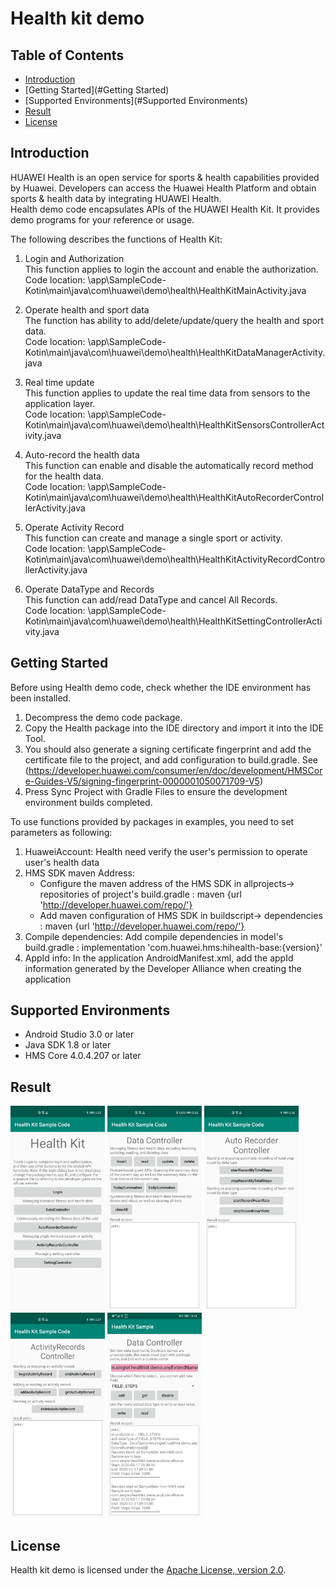 # Health kit demo

## Table of Contents

 * [Introduction](#Introduction)
 * [Getting Started](#Getting Started)
 * [Supported Environments](#Supported Environments)
 * [Result](#Result)
 * [License](#License)


## Introduction
HUAWEI Health is an open service for sports & health capabilities provided by Huawei. Developers can access the Huawei Health Platform and obtain sports & health data by integrating HUAWEI Health.   
Health demo code encapsulates APIs of the HUAWEI Health Kit. It provides demo programs for your reference or usage.   

The following describes the functions of Health Kit:  
1)  Login and Authorization  
This function applies to login the account and enable the authorization.  
Code location:  \app\SampleCode-Kotin\main\java\com\huawei\demo\health\HealthKitMainActivity.java   

2)  Operate health and sport data  
The function has ability to add/delete/update/query the health and sport data.  
Code location: \app\SampleCode-Kotin\main\java\com\huawei\demo\health\HealthKitDataManagerActivity.java   
    
3) Real time update  
This function applies to update the real time data from sensors to the application layer.  
Code location:  \app\SampleCode-Kotin\main\java\com\huawei\demo\health\HealthKitSensorsControllerActivity.java   
4) Auto-record the health data  
This function can enable and disable the automatically record method for the health data.  
Code location: \app\SampleCode-Kotin\main\java\com\huawei\demo\health\HealthKitAutoRecorderControllerActivity.java   
    
5) Operate Activity Record   
This function can create and manage a single sport or activity.  
Code location:  \app\SampleCode-Kotin\main\java\com\huawei\demo\health\HealthKitActivityRecordControllerActivity.java   
    
6) Operate DataType and Records  
This function can add/read DataType and cancel All Records.   
Code location:  \app\SampleCode-Kotin\main\java\com\huawei\demo\health\HealthKitSettingControllerActivity.java   


## Getting Started

Before using Health demo code, check whether the IDE environment has been installed. 
1. Decompress the demo code package.    
2. Copy the Health package into the IDE directory and import it into the IDE Tool.
3. You should also generate a signing certificate fingerprint  and add the certificate file to the project, and add configuration to build.gradle. See (https://developer.huawei.com/consumer/en/doc/development/HMSCore-Guides-V5/signing-fingerprint-0000001050071709-V5)
4. Press Sync Project with Gradle Files to ensure the development environment builds completed.

To use functions provided by packages in examples, you need to set parameters as following:
1. HuaweiAccount: Health need verify the user's permission to operate user's health data
2. HMS SDK maven Address:
    * Configure the maven address of the HMS SDK in allprojects-> repositories of project's build.gradle : maven {url 'http://developer.huawei.com/repo/'}
    * Add maven configuration of HMS SDK in buildscript-> dependencies : maven {url 'http://developer.huawei.com/repo/'}
3. Compile dependencies: Add compile dependencies in model's build.gradle : implementation 'com.huawei.hms:hihealth-base:{version}'
4. AppId info: In the application AndroidManifest.xml, add the appId information generated by the Developer Alliance when creating the application


## Supported Environments
* Android Studio 3.0 or later
* Java SDK 1.8 or later
* HMS Core 4.0.4.207 or later

## Result
   <img src="images/result_1.png" width = 30% height = 30%>
   <img src="images/result_2.png" width = 30% height = 30%>
   <img src="images/result_3.png" width = 30% height = 30%>
   <img src="images/result_4.png" width = 30% height = 30%>
   <img src="images/result_5.png" width = 30% height = 30%>
	
##  License
   Health kit demo is licensed under the [Apache License, version 2.0](http://www.apache.org/licenses/LICENSE-2.0).